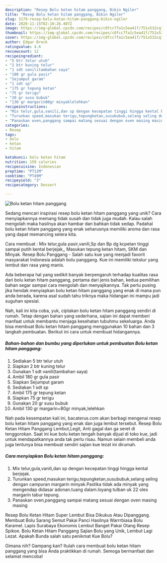 ```yaml
---
description: "Resep Bolu ketan hitam panggang, Bikin Ngiler"
title: "Resep Bolu ketan hitam panggang, Bikin Ngiler"
slug: 3179-resep-bolu-ketan-hitam-panggang-bikin-ngiler
date: 2020-11-15T02:10:26.407Z
image: https://img-global.cpcdn.com/recipes/c0fcc7fa1c5ea41f/751x532cq70/bolu-ketan-hitam-panggang-foto-resep-utama.jpg
thumbnail: https://img-global.cpcdn.com/recipes/c0fcc7fa1c5ea41f/751x532cq70/bolu-ketan-hitam-panggang-foto-resep-utama.jpg
cover: https://img-global.cpcdn.com/recipes/c0fcc7fa1c5ea41f/751x532cq70/bolu-ketan-hitam-panggang-foto-resep-utama.jpg
author: Edgar Brock
ratingvalue: 4.6
reviewcount: 12
recipeingredient:
- "5 btr telur utuh"
- "2 btr kuning telur"
- "1 sdt vanilitambahan saya"
- "180 gr gula pasir"
- "Sejumput garam"
- "1 sdt sp"
- "175 gr tepung ketan"
- "75 gr terigu"
- "20 gr susu bubuk"
- "130 gr margarin80gr minyaklelehkan"
recipeinstructions:
- "Mix telur,gula,vanili,dan sp dengan kecepatan tinggi hingga kental berjejak."
- "Turunkan speed,masukan terigu,tepungketan,susububuk,selang seling dengan campuran margarin minyak.Pastika tidak ada minyak yang mengendap didasar adonan.tuang dalam.loyang tulban uk 22 oles margarin tabur tepung."
- "Panaskan oven,panggang sampai matang sesuai dengan oven masing masing"
categories:
- Resep
tags:
- bolu
- ketan
- hitam

katakunci: bolu ketan hitam 
nutrition: 159 calories
recipecuisine: Indonesian
preptime: "PT12M"
cooktime: "PT49M"
recipeyield: "3"
recipecategory: Dessert

---
```



![Bolu ketan hitam panggang](https://img-global.cpcdn.com/recipes/c0fcc7fa1c5ea41f/751x532cq70/bolu-ketan-hitam-panggang-foto-resep-utama.jpg)

Sedang mencari inspirasi resep bolu ketan hitam panggang yang unik? Cara menyiapkannya memang tidak susah dan tidak juga mudah. Kalau salah mengolah maka hasilnya akan hambar dan bahkan tidak sedap. Padahal bolu ketan hitam panggang yang enak seharusnya memiliki aroma dan rasa yang dapat memancing selera kita.

Cara membuat : Mix telur,gula pasir,vanili,Sp dan Bp dg kcpetan tinggi sampai putih kental berjejak,, Masukan tepung ketan hitam, SKM dan Minyak. Resep Bolu Panggang - Salah satu kue yang menjadi favorit masyarakat Indonesia adalah bolu panggang. Kue ini memiliki tekstur yang lembut dan rasa yang manis.

Ada beberapa hal yang sedikit banyak berpengaruh terhadap kualitas rasa dari bolu ketan hitam panggang, pertama dari jenis bahan, kedua pemilihan bahan segar sampai cara mengolah dan menyajikannya. Tak perlu pusing jika hendak menyiapkan bolu ketan hitam panggang yang enak di mana pun anda berada, karena asal sudah tahu triknya maka hidangan ini mampu jadi suguhan spesial.


Nah, kali ini kita coba, yuk, ciptakan bolu ketan hitam panggang sendiri di rumah. Tetap dengan bahan yang sederhana, sajian ini dapat memberi manfaat untuk membantu menjaga kesehatan tubuhmu sekeluarga. Anda bisa membuat Bolu ketan hitam panggang menggunakan 10 bahan dan 3 langkah pembuatan. Berikut ini cara untuk membuat hidangannya.

<!--inarticleads1-->

##### Bahan-bahan dan bumbu yang diperlukan untuk pembuatan Bolu ketan hitam panggang:

1. Sediakan 5 btr telur utuh
1. Siapkan 2 btr kuning telur
1. Gunakan 1 sdt vanili(tambahan saya)
1. Ambil 180 gr gula pasir
1. Siapkan Sejumput garam
1. Sediakan 1 sdt sp
1. Ambil 175 gr tepung ketan
1. Siapkan 75 gr terigu
1. Gunakan 20 gr susu bubuk
1. Ambil 130 gr margarin+80gr minyak,lelehkan


Nah pada kesempatan kali ini, bacaterus.com akan berbagi mengenai resep bolu ketan hitam panggang yang enak dan juga lembut tersebut. Resep Bolu Ketan Hitam Panggang Lembut,Legit, Anti gagal dan ga seret di tenggorokan. Saat ini kue bolu ketan tengah banyak dijual di toko kue, jadi untuk mendapatkannya anda tak perlu risau. Namun selain membeli anda juga tentunya bisa membuat sendiri sajian kue lezat ini dirumah. 

<!--inarticleads2-->

##### Cara menyiapkan Bolu ketan hitam panggang:

1. Mix telur,gula,vanili,dan sp dengan kecepatan tinggi hingga kental berjejak.
1. Turunkan speed,masukan terigu,tepungketan,susububuk,selang seling dengan campuran margarin minyak.Pastika tidak ada minyak yang mengendap didasar adonan.tuang dalam.loyang tulban uk 22 oles margarin tabur tepung.
1. Panaskan oven,panggang sampai matang sesuai dengan oven masing masing


Resep Bolu Ketan Hitam Super Lembut Bisa Dikukus Atau Dipanggang. Membuat Bolu Sarang Semut Pakai Panci Hasilnya Warrrbiasa Bolu Karamel. Lapis Surabaya Ekonomis Lembut Banget Pakai Otang Resep Spikoe. Bolu Ketan Hitam Panggang Sajian Bolu yang Unik, Lembut Lagi Lezat. Apakah Bunda salah satu penikmat Kue Bolu? 

Gimana nih? Gampang kan? Itulah cara membuat bolu ketan hitam panggang yang bisa Anda praktikkan di rumah. Semoga bermanfaat dan selamat mencoba!
